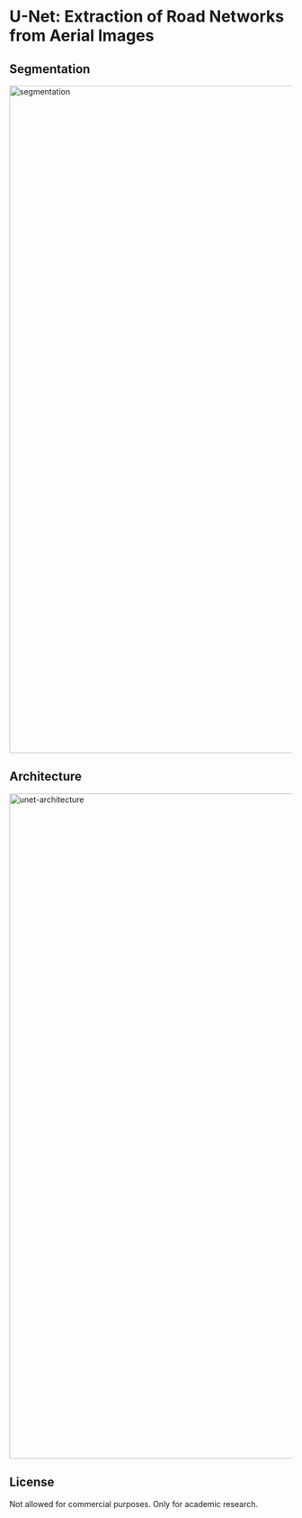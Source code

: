 # U-Net: Extraction of Road Networks from Aerial Images


## Segmentation

<img width="1186" alt="segmentation" src="https://github.com/user-attachments/assets/7d0efab1-979a-48fe-b294-25276e228d66" />

## Architecture

<img width="1182" alt="unet-architecture" src="https://github.com/user-attachments/assets/0890b2f4-c8cb-482c-a607-5b1893f9a6b6" />

## License
Not allowed for commercial purposes. Only for academic research.
